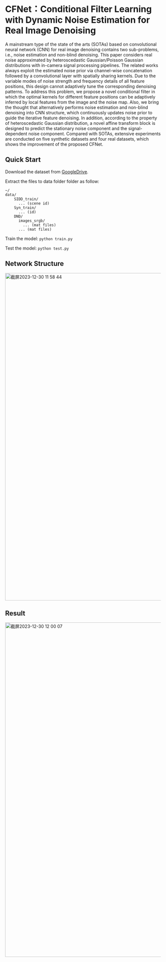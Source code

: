 # CFNet：Conditional Filter Learning with Dynamic Noise Estimation for Real Image Denoising
A mainstream type of the state of the arts (SOTAs) based on convolutional neural network (CNN) for real image denoising contains two sub-problems, i.e., noise estimation and non-blind denoising. This paper considers real noise approximated by heteroscedastic Gaussian/Poisson Gaussian distributions with in-camera signal processing pipelines. The related works always exploit the estimated noise prior via channel-wise concatenation followed by a convolutional layer with spatially sharing kernels. Due to the variable modes of noise strength and frequency details of all feature positions, this design cannot adaptively tune the corresponding denoising patterns. To address this problem, we propose a novel conditional filter in which the optimal kernels for different feature positions can be adaptively inferred by local features from the image and the noise map. Also, we bring the thought that alternatively performs noise estimation and non-blind denoising into CNN structure, which continuously updates noise prior to guide the iterative feature denoising. In addition, according to the property of heteroscedastic Gaussian distribution, a novel affine transform block is designed to predict the stationary noise component and the signal-dependent noise component. Compared with SOTAs, extensive experiments are conducted on five synthetic datasets and four real datasets, which shows the improvement of the proposed CFNet.

## Quick Start
Download the dataset from <a href="https://drive.google.com/drive/folders/1-e2nPCr_eP1cTDhFFes27Rjj-QXzMk5u?usp=sharing" title="GoogleDrive">GoogleDrive</a>.

Extract the files to data folder folder as follow:

```
~/
data/
    SIDD_train/
      ... (scene id)
    Syn_train/
      ... (id)
    DND/
      images_srgb/
        ... (mat files)
      ... (mat files)
```
Train the model:
```python train.py```

Test the model:
```python test.py```

## Network Structure
<img width="1058" alt="截屏2023-12-30 11 58 44" src="https://github.com/WenhaoYao/CFNet/assets/26796148/592caed6-2309-45cb-88f1-1921845db86b">

## Result
<img width="1081" alt="截屏2023-12-30 12 00 07" src="https://github.com/WenhaoYao/CFNet/assets/26796148/171379f0-7883-4550-a34c-628ae65e6487">

